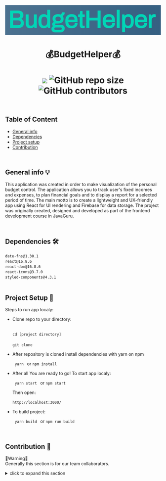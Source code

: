 <div align="center">
<img src="./src/assets/readme/logo.png"/>
</div>
<h1 align="center">💰BudgetHelper💰<h1>
<div align="center">
<img src="https://img.shields.io/github/last-commit/WarOnKhoff/FinApp-Jg.svg">
<img alt="GitHub repo size" src="https://img.shields.io/github/repo-size/WarOnKhoff/FinApp-Jg.svg">
<img alt="GitHub contributors" src="https://img.shields.io/github/contributors/WarOnKhoff/FinApp-Jg.svg">
</div>

<br>

<h2>Table of Content</h2>
<ul>
<li><a href='#general'>General info</a></li>
<li><a href='#dependencies'>Dependencies</a></li>
<li><a href='#setup'>Project setup</a></li>
<li><a href='#contribution'>Contribution</a></li>
</ul>

<br>

<div id='general'>
<h2>General info 💡</h2>
<p>This application was created in order to make visualization of the personal budget control. The application allows you to track user's fixed incomes and expenses, to plan financial goals and to display a report for a selected period of time. The main motto is to create a lightweight and UX-friendly app using React for UI rendering and Firebase for data storage. The project was originally created, designed and developed as part of the frontend development course in JavaGuru.</p>
</div>
<br>
<div id='dependencies'>
<h2>Dependencies 🛠</h2>
<code>date-fns@1.30.1</code> <br>
<code>react@16.8.6</code> <br>
<code>react-dom@16.8.6</code> <br>
<code>react-icons@3.7.0</code> <br>
<code>styled-components@4.3.1</code> <br>
</div>
<br>
<div id='setup'>
<h2>Project Setup 🔌</h2>
<p>Steps to run app localy:</p>
<ul>
<li>
<p> Clone repo to your directory:<p>
<code>
cd [project directory]<br>
git clone
</code>
</li>
<li>
<p> After repository is cloned install dependencies with yarn on npm<p>
<code> yarn </code> or <code>npm install</code>
</li>
<li>
<p> After all You are ready to go! To start app localy:<p>
<code> yarn start </code> or <code>npm start</code>
</li>
<p>Then open:<p>
<code>http://localhost:3000/</code>
<li>
<p> To build project:<p>
<code> yarn build </code> or <code>npm run build</code>
</li>
</ul>
</div>
<br>

<h2 id='contribution'>Contribution 💎</h2>
<p>🚨Warning🚨<br>
Generally this section is for our team collaborators.</p>
<details><summary>
click to expand this section
</summary>
<table align="center">
<tbody>
<tr>
<td>
<p>If you want to contribute to this project you need to make your Pull Request. Here is short guide for you:</p>
<h4>Fork repository and clone it</h4>
<p>To start your contribution you need to fork this repo to your github profile and then clone it and intall all dependencies. </p>
<hr>
<img src="./src/assets/readme/fork.png">
<h4>Create new branch</h4>
<p>First of all before development you need to make separate branch locally:</p>
<code> git checkout -b [your branch name] </code>
<hr>
<img src="./src/assets/readme/checkout.png">
<h4>Develop and commit your changes</h4>
<p>After you've created new branch you can proceed your development. When you're finish you need to commit your changes:</p>
<hr>
<img src="./src/assets/readme/commit.png">
<code> git status</code><br>
<p>check status before commit<p>
<code> git add .</code><br>
<p>to add all changes for commit or<p>
<code> git add [filename]</code><br>
<p>to add exact file. Then you need to make commit of your changes<p>
<code> git commit -m "[commit message]"</code><br>
<p>Now you can push your commit to remote repository</p>
<hr>
<img src="./src/assets/readme/push.png">
<code> git push --set-upstream origin [your branch name]</code><br>
<h4>Make your Pull Request</h4>
<p>Since your commits are pushed to your forked repo you can make your pull request</p>
<p>First you need to select your branch in your forked repo</p>
<hr>
<img src="./src/assets/readme/gitBranch.png">
<p>Then chose "Pull request" section</p>
<hr>
<img src="./src/assets/readme/pullRequest.png">
<p>Press "Compare & Pull request" button. After you button is pressed you need to compose your pull request.Choose your target repo in "base repository" select and your forked repository and branch in "head repository" select </p>
<hr>
<img src="./src/assets/readme/composePR.png">
<h4>Finish</h4>
<p>Congrats! You made it! Now wait for your PR merge. When everything will be confirmed you can pull forked repository with applied PR and remove your branches (locally and remote) : </p>
<code> 
git pull
</code>
<p>to remove branch locally:</p>
<code> 
git branch -d [branch_name]
</code>
<p>to remove branch remote:</p>
<code> 
git push origin --delete [branch_name]
</code>
<p> Good luck in your contributions! 😎 </p>
</div>
<br>
</td>
</tr>
<tbody>
</table>
</details>
